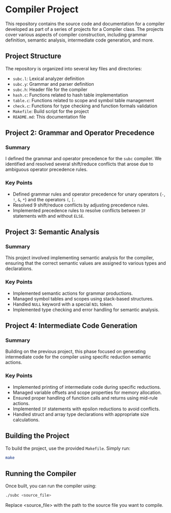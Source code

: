 # Compiler Project

This repository contains the source code and documentation for a compiler developed as part of a series of projects for a Compiler class. The projects cover various aspects of compiler construction, including grammar definition, semantic analysis, intermediate code generation, and more.

## Project Structure

The repository is organized into several key files and directories:

- `subc.l`: Lexical analyzer definition
- `subc.y`: Grammar and parser definition
- `subc.h`: Header file for the compiler
- `hash.c`: Functions related to hash table implementation
- `table.c`: Functions related to scope and symbol table management
- `check.c`: Functions for type checking and function formals validation
- `Makefile`: Build script for the project
- `README.md`: This documentation file

## Project 2: Grammar and Operator Precedence

### Summary

I defined the grammar and operator precedence for the `subc` compiler. We identified and resolved several shift/reduce conflicts that arose due to ambiguous operator precedence rules.

### Key Points

- Defined grammar rules and operator precedence for unary operators (`-`, `!`, `&`, `*`) and the operators `(`, `[`.
- Resolved 9 shift/reduce conflicts by adjusting precedence rules.
- Implemented precedence rules to resolve conflicts between `IF` statements with and without `ELSE`.

## Project 3: Semantic Analysis

### Summary

This project involved implementing semantic analysis for the compiler, ensuring that the correct semantic values are assigned to various types and declarations.

### Key Points

- Implemented semantic actions for grammar productions.
- Managed symbol tables and scopes using stack-based structures.
- Handled `NULL` keyword with a special `NIL` token.
- Implemented type checking and error handling for semantic analysis.

## Project 4: Intermediate Code Generation

### Summary

Building on the previous project, this phase focused on generating intermediate code for the compiler using specific reduction semantic actions.

### Key Points

- Implemented printing of intermediate code during specific reductions.
- Managed variable offsets and scope properties for memory allocation.
- Ensured proper handling of function calls and returns using mid-rule actions.
- Implemented `IF` statements with epsilon reductions to avoid conflicts.
- Handled struct and array type declarations with appropriate size calculations.

## Building the Project

To build the project, use the provided `Makefile`. Simply run:

```sh
make
```

## Running the Compiler

Once built, you can run the compiler using:

```sh
./subc <source_file>
```

Replace <source_file> with the path to the source file you want to compile.